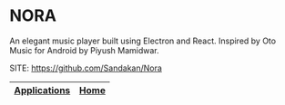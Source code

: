 # NORA

 An elegant music player built using Electron and React. 
 Inspired by Oto Music for Android by Piyush Mamidwar.

 SITE: https://github.com/Sandakan/Nora

 | [Applications](https://portable-linux-apps.github.io/apps.html) | [Home](https://portable-linux-apps.github.io)
 | --- | --- |
